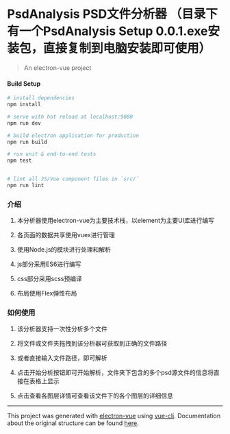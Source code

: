 # PsdAnalysis  PSD文件分析器 （目录下有一个PsdAnalysis Setup 0.0.1.exe安装包，直接复制到电脑安装即可使用）

> An electron-vue project

#### Build Setup

``` bash
# install dependencies
npm install

# serve with hot reload at localhost:9080
npm run dev

# build electron application for production
npm run build

# run unit & end-to-end tests
npm test


# lint all JS/Vue component files in `src/`
npm run lint

```
### 介绍

1. 本分析器使用electron-vue为主要技术栈，以element为主要UI库进行编写

2. 各页面的数据共享使用vuex进行管理

3. 使用Node.js的模块进行处理和解析

4. js部分采用ES6进行编写

5. css部分采用scss预编译

6. 布局使用Flex弹性布局



### 如何使用

1. 该分析器支持一次性分析多个文件

2. 将文件或文件夹拖拽到该分析器可获取到正确的文件路径

3. 或者直接输入文件路径，即可解析

4. 点击开始分析按钮即可开始解析，文件夹下包含的多个psd源文件的信息将直接在表格上显示

5. 点击查看各图层详情可查看该文件下的各个图层的详细信息
---

This project was generated with [electron-vue](https://github.com/SimulatedGREG/electron-vue) using [vue-cli](https://github.com/vuejs/vue-cli). Documentation about the original structure can be found [here](https://simulatedgreg.gitbooks.io/electron-vue/content/index.html).
